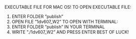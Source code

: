 EXECUTABLE FILE FOR MAC OS!
TO OPEN EXECUTABLE FILE:
1. ENTER FOLDER ”publish”
2. OPEN FILE ”1dv607_W2”
TO OPEN WITH TERMINAL:
1. ENTER FOLDER ”publish” IN YOUR TERMINAL
2. WRITE ”./1dv607_W2” AND PRESS ENTER
BEST OF LUCK!